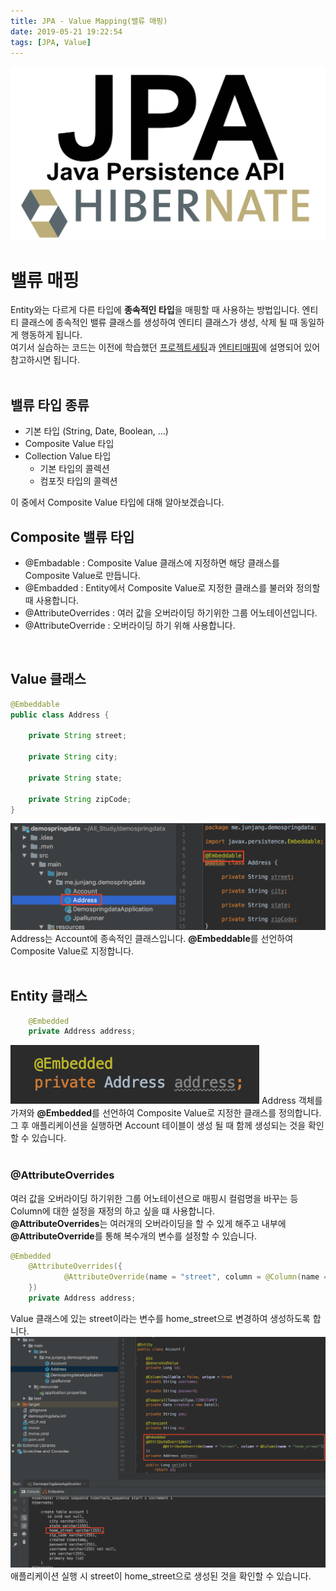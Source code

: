 ```yaml
---
title: JPA - Value Mapping(밸류 매핑)
date: 2019-05-21 19:22:54
tags: [JPA, Value]
---
```


![images](/images/jpa/jpa.jpg)<br/>

# 밸류 매핑
Entity와는 다르게 다른 타입에 **종속적인 타입**을 매핑할 때 사용하는 방법입니다.
엔티티 클래스에 종속적인 밸류 클래스를 생성하여 엔티티 클래스가 생성, 삭제 될 때 동일하게 행동하게 됩니다.<br/>
여기서 실습하는 코드는 이전에 학습했던 [프로젝트세팅](https://junjangsee.github.io/2019/05/20/jpa/jpa-03/)과 [엔티티매핑](https://junjangsee.github.io/2019/05/21/jpa/jpa-04/)에 설명되어 있어 참고하시면 됩니다.<br/>
<br/>

## 밸류 타입 종류
- 기본 타입 (String, Date, Boolean, ...)
- Composite Value 타입
- Collection Value 타입
  - 기본 타입의 콜렉션
  - 컴포짓 타입의 콜렉션

이 중에서 Composite Value 타입에 대해 알아보겠습니다.
<br/>

## Composite 밸류 타입
- @Embadable : Composite Value 클래스에 지정하면 해당 클래스를 Composite Value로 만듭니다.
- @Embadded : Entity에서 Composite Value로 지정한 클래스를 불러와 정의할 때 사용합니다.
- @AttributeOverrides : 여러 값을 오버라이딩 하기위한 그룹 어노테이션입니다.
- @AttributeOverride : 오버라이딩 하기 위해 사용합니다.

<br/>

## Value 클래스
```java
@Embeddable
public class Address {

    private String street;

    private String city;

    private String state;

    private String zipCode;
}
```
![Entity](/images/jpa/value/val1.png) Address는 Account에 종속적인 클래스입니다. **@Embeddable**를 선언하여 Composite Value로 지정합니다.<br/>
<br/>

## Entity 클래스
```java
    @Embedded
    private Address address;
```
![Entity](/images/jpa/value/val2.png) Address 객체를 가져와 **@Embedded**를 선언하여 Composite Value로 지정한 클래스를 정의합니다.
그 후 애플리케이션을 실행하면 Account 테이블이 생성 될 때 함께 생성되는 것을 확인할 수 있습니다.<br/>
<br/>

### @AttributeOverrides
여러 값을 오버라이딩 하기위한 그룹 어노테이션으로 매핑시 컬럼명을 바꾸는 등 Column에 대한 설정을 재정의 하고 싶을 떄 사용합니다.<br/>
**@AttributeOverrides**는 여러개의 오버라이딩을 할 수 있게 해주고 내부에 **@AttributeOverride**를 통해 복수개의 변수를 설정할 수 있습니다.<br/>

```java
@Embedded
    @AttributeOverrides({
            @AttributeOverride(name = "street", column = @Column(name = "home_street"))
    })
    private Address address;
```

Value 클래스에 있는 street이라는 변수를 home_street으로 변경하여 생성하도록 합니다.<br/>
![Entity](/images/jpa/value/val3.png) 애플리케이션 실행 시 street이 home_street으로 생성된 것을 확인할 수 있습니다.<br/>